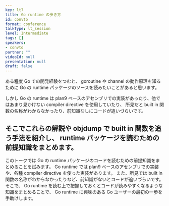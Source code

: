 ```yaml
---
key: lt7
title: Go runtime の歩き方
id: convto
format: conference
talkType: lt_session
level: Intermediate
tags: []
speakers:
- convto
partner: ""
videoId: null
presentation: null
draft: false
---
```

ある程度 Go での開発経験をつむと、 goroutine や channel の動作原理を知るために Go の runtime パッケージのソースを読みたいことがあると思います。

しかし Go の runtime は plan9 ベースのアセンブリでの実装があったり、他ではあまり見かけない compiler directive を使用していたり、 所見だと built in 関数の名称がわからなかったり、前知識なしにコードが追いづらいです。

そこでこれらの解説や objdump で built in 関数を追う手法を紹介し、 runtime パッケージを読むための前提知識をまとめます。
---
このトークでは Go の runtime パッケージのコードを読むための前提知識をまとめることを試みます。
Go runtime では plan9 ベースのアセンブリでの実装や、各種 compiler directive を使った実装があります。
また、所見では built in 関数の名称がわからなかったりなど、前知識がないとコードが追いづらいです。
そこで、 Go runtime を読む上で把握しておくとコードが読みやすくなるような知識をまとめることで、 Go runtime に興味のある Go ユーザーの最初の一歩を手助けします。
